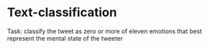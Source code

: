 # Text-classification
Task: classify the tweet as zero or more of eleven emotions that best represent the mental state of the tweeter
